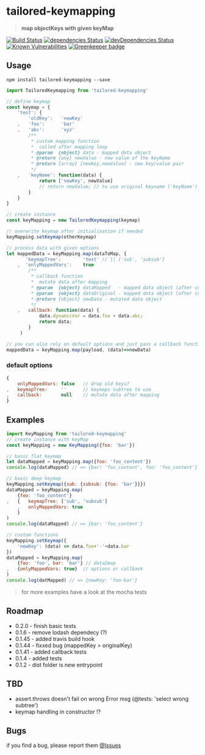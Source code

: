 # tailored-keymapping 
> **map objectKeys with given keyMap**

[![Build Status](https://travis-ci.org/DoubleU23/tailored-keymapping.svg?branch=master)](https://travis-ci.org/DoubleU23/tailored-keymapping)
[![dependencies Status](https://david-dm.org/doubleu23/tailored-keymapping/status.svg)](https://david-dm.org/doubleu23/tailored-keymapping)
[![devDependencies Status](https://david-dm.org/doubleu23/tailored-keymapping/dev-status.svg)](https://david-dm.org/doubleu23/tailored-keymapping?type=dev)
[![Known Vulnerabilities](https://snyk.io/test/npm/tailored-keymapping/badge.svg)](https://snyk.io/test/npm/tailored-keymapping) [![Greenkeeper badge](https://badges.greenkeeper.io/DoubleU23/tailored-keymapping.svg)](https://greenkeeper.io/)

## Usage
    npm install tailored-keymapping --save

```JavaScript
import TailoredKeymapping from 'tailored-keymapping'

// define keymap
const keymap = {
    'test': {
        'oldKey':   'newKey'
    ,   'foo':      'bar'
    ,   'abc':      'xyz'
        /**
         * custom mapping function
         *  called after mapping loop
         * @param  {object} data - mapped data object
         * @return {any} newValue - new value of the keyName
         * @return {array} [newKey,newValue] - new key/value pair
         */
    ,   'keyName': function(data) {
            return ['newKey', newValue]
            // return newValue; // to use original keyname ('keyName')
        }
    }
}

// create instance
const keyMapping = new TailoredKeymapping(keymap)

// overwrite keymap after initialisation if needed
keyMapping.setKeymap(otherKeymap)

// process data with given options
let mappedData = keyMapping.map(dataToMap, {
       'keymapTree':        'test' // || ['sub', 'subsub']
    ,  'onlyMappedVars':    true
        /**
         * callback function
         *  mutate data after mapping
         * @param  {object} dataMapped   - mapped data object (after custom functions)
         * @param  {object} dataOriginal - mapped data object (after custom functions)
         * @return {object} newData - mutated data object
         */
    ,   callback: function(data) {
            data.dynamicVar = data.foo + data.abc;
            return data;
        }
     )

// you can also rely on default options and just pass a callback function
mappedData = keyMapping.map(payload, (data)=>newData)
```
### default options
```JavaScript
{
    onlyMappedVars: false   // drop old keys?
,   keymapTree:     ''      // keymaps subtree to use
,   callback:       null    // mutate data after mapping
}
```

## Examples
```JavaScript
import KeyMapping from 'tailored-keymapping'
// create instance with keyMap
const keyMapping = new KeyMapping({foo: 'bar'})

// basic flat keymap
let dataMapped = keyMapping.map({foo: 'foo_content'})
console.log(dataMapped) // => {bar: 'foo_content', foo: 'foo_content'}

// basic deep keymap
keyMapping.setKeymap({sub: {subsub: {foo: 'bar'}}})
dataMapped = keyMapping.map(
    {foo: 'foo_content'}
,   {   keymapTree: ['sub', 'subsub']
    ,   onlyMappedVars: true
    }
)
console.log(dataMapped) // => {bar: 'foo_content'}

// custom functions
keyMapping.setKeymap({
    'newKey': (data) => data.foo+'-'+data.bar
})
dataMapped = keyMapping.map(
    {foo: 'foo', bar: 'bar'} // data2map
,   {onlyMappedVars: true}  // options or callback
)
console.log(datMapped) // => {newKey: 'foo-bar'}

```
> for more examples have a look at the mocha tests

## Roadmap
* 0.2.0     - finish basic tests
* 0.1.6     - remove lodash dependecy (?)
* 0.1.45    - added travis build hook
* 0.1.44    - fixxed bug (mappedKey > originalKey)
* 0.1.41    - added callback tests
* 0.1.4     - added tests
* 0.1.2     - dist folder is new entrypoint

## TBD
* assert.throws doesn't fail on wrong Error msg (@tests: 'select wrong subtree')
* keymap handling in constructor !?

## Bugs
if you find a bug, please report them [@Issues](https://github.com/DoubleU23/tailored-keymapping/issues
)
